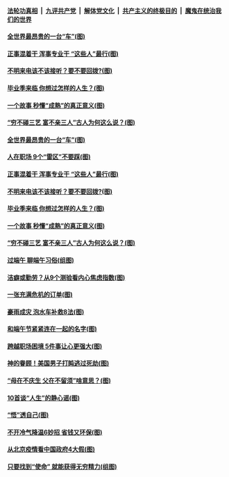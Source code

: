 

####  [法轮功真相](../../../../basic/blob/master/README.md?t=06262302) &nbsp;|&nbsp; [九评共产党](../../../../9ping.md/blob/master/README.md?t=06262302) &nbsp;|&nbsp; [解体党文化](../../../../jtdwh.md/blob/master/README.md?t=06262302)  &nbsp;|&nbsp; [共产主义的终极目的](../../../../gczydzjmd.md/blob/master/README.md?t=06262302) &nbsp;|&nbsp; [魔鬼在统治我们的世界](../../../../mgztzwmdsj.md/blob/master/README.md?t=06262302) 

#### [全世界最昂贵的一台“车”(图)](../pages/p8/937477.md?t=06262302) 

#### [正事混着干 浑事专业干 “这些人”最行(图)](../pages/p8/937732.md?t=06262302) 

#### [不明来电该不该接听？要不要回拨?(图)](../pages/p8/936929.md?t=06262302) 

#### [毕业季来临 你想过怎样的人生？(图)](../pages/p8/937661.md?t=06262302) 

#### [一个故事 秒懂“成熟”的真正意义(图)](../pages/p8/936405.md?t=06262302) 

#### [“穷不碰三艺 富不亲三人”古人为何这么说？(图)](../pages/p8/937602.md?t=06262302) 

#### [全世界最昂贵的一台“车”(图)](../pages/p8/937477.md?t=06262302) 

#### [人在职场 9个“雷区”不要踩(图)](../pages/p8/937766.md?t=06262302) 

#### [正事混着干 浑事专业干 “这些人”最行(图)](../pages/p8/937732.md?t=06262302) 

#### [不明来电该不该接听？要不要回拨?(图)](../pages/p8/936929.md?t=06262302) 

#### [毕业季来临 你想过怎样的人生？(图)](../pages/p8/937661.md?t=06262302) 

#### [一个故事 秒懂“成熟”的真正意义(图)](../pages/p8/936405.md?t=06262302) 

#### [“穷不碰三艺 富不亲三人”古人为何这么说？(图)](../pages/p8/937602.md?t=06262302) 

#### [过端午 聊端午习俗(组图)](../pages/p8/937246.md?t=06262302) 

#### [洁癖或勤劳？从9个测验看内心焦虑指数(图)](../pages/p8/937558.md?t=06262302) 

#### [一张充满危机的订单(图)](../pages/p8/936981.md?t=06262302) 

#### [豪雨成灾 泡水车补救8法(图)](../pages/p8/937526.md?t=06262302) 

#### [和端午节紧紧连在一起的名字(图)](../pages/p8/937448.md?t=06262302) 

#### [跨越职场困境 5件事让心更强大(图)](../pages/p8/937375.md?t=06262302) 

#### [神的眷顾！美国男子打盹逃过死劫(图)](../pages/p8/936985.md?t=06262302) 

#### [“母在不庆生 父在不留须”啥意思？(图)](../pages/p8/937234.md?t=06262302) 

#### [10首谈“人生”的静心谣(图)](../pages/p8/936965.md?t=06262302) 

#### [“悟”透自己(图)](../pages/p8/936972.md?t=06262302) 

#### [不开冷气降温6妙招 省钱又环保(图)](../pages/p8/937329.md?t=06262302) 

#### [从北京疫情看中国政府4大假(图)](../pages/p8/937196.md?t=06262302) 

#### [只要找到“使命” 就能获得无穷精力(组图)](../pages/p8/937159.md?t=06262302) 

